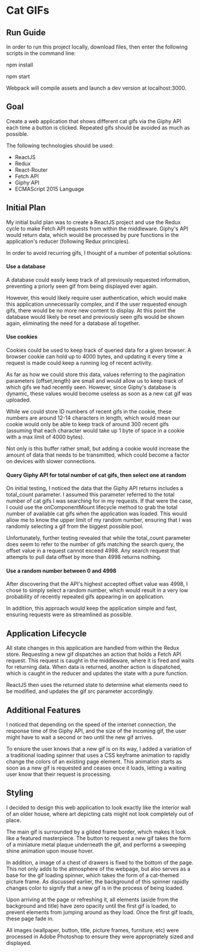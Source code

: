 # Cat GIFs

## Run Guide

In order to run this project locally, download files, then enter the following scripts in the command line:

npm install

npm start

Webpack will compile assets and launch a dev version at localhost:3000.

## Goal

Create a web application that shows different cat gifs via the Giphy API each time a button is clicked.  Repeated gifs should be avoided as much as possible.

The following technologies should be used:

- ReactJS
- Redux
- React-Router
- Fetch API
- Giphy API
- ECMAScript 2015 Language


## Initial Plan

My initial build plan was to create a ReactJS project and use the Redux cycle to make Fetch API requests from within the middleware.  Giphy's API would return data, which would be processed by pure functions in the application's reducer (following Redux principles).

In order to avoid recurring gifs, I thought of a number of potential solutions:

#### Use a database

A database could easily keep track of all previously requested information, preventing a priorly seen gif from being displayed ever again.

However, this would likely require user authentication, which would make this application unnecessarily complex, and if the user requested enough gifs, there would be no more new content to display.  At this point the database would likely be reset and previously seen gifs would be shown again, eliminating the need for a database all together.

#### Use cookies

Cookies could be used to keep track of queried data for a given browser.  A browser cookie can hold up to 4000 bytes, and updating it every time a request is made could keep a running log of recent activity.

As far as how we could store this data, values referring to the pagination parameters (offset,length) are small and would allow us to keep track of which gifs we had recently seen.  However, since Giphy's database is dynamic, these values would become useless as soon as a new cat gif was uploaded.  

While we could store ID numbers of recent gifs in the cookie, these numbers are around 12-14 characters in length, which would mean our cookie would only be able to keep track of around 300 recent gifs (assuming that each character would take up 1 byte of space in a cookie with a max limit of 4000 bytes).

Not only is this buffer rather small, but adding a cookie would increase the amount of data that needs to be transmitted, which could become a factor on devices with slower connections.

#### Query Giphy API for total number of cat gifs, then select one at random

On initial testing, I noticed the data that the Giphy API returns includes a total_count parameter.  I assumed this parameter referred to the total number of cat gifs I was searching for in my requests.  If that were the case, I could use the onComponentMount lifecycle method to grab the total number of available cat gifs when the application was loaded.  This would allow me to know the upper limit of my random number, ensuring that I was randomly selecting a gif from the biggest possible pool.

Unfortunately, further testing revealed that while the total_count parameter does seem to refer to the number of gifs matching the search query, the offset value in a request cannot exceed 4998.  Any search request that attempts to pull data offset by more than 4998 returns nothing.

#### Use a random number between 0 and 4998

After discovering that the API's highest accepted offset value was 4998, I chose to simply select a random number, which would result in a very low probability of recently repeated gifs appearing in on application.

In addition, this approach would keep the application simple and fast, ensuring requests were as streamlined as possible.

## Application Lifecycle

All state changes in this application are handled from within the Redux store.  Requesting a new gif dispatches an action that holds a Fetch API request.  This request is caught in the middleware, where it is fired and waits for returning data.  When data is returned, another action is dispatched, which is caught in the reducer and updates the state with a pure function.

ReactJS then uses the returned state to determine what elements need to be modified, and updates the gif src parameter accordingly.

## Additional Features

I noticed that depending on the speed of the internet connection, the response time of the Giphy API, and the size of the incoming gif, the user might have to wait a second or two until the new gif arrives.  

To ensure the user knows that a new gif is on its way, I added a variation of a traditional loading spinner that uses a CSS keyframe animation to rapidly change the colors of an existing page element.  This animation starts as soon as a new gif is requested and ceases once it loads, letting a waiting user know that their request is processing.

## Styling

I decided to design this web application to look exactly like the interior wall of an older house, where art depicting cats might not look completely out of place.

The main gif is surrounded by a gilded frame border, which makes it look like a featured masterpiece.  The button to request a new gif takes the form of a miniature metal plaque underneath the gif, and performs a sweeping shine animation upon mouse hover.

In addition, a image of a chest of drawers is fixed to the bottom of the page.  This not only adds to the atmosphere of the webpage, but also serves as a base for the gif loading spinner, which takes the form of a cat-themed picture frame.  As discussed earlier, the background of this spinner rapidly changes color to signify that a new gif is in the process of being loaded.

Upon arriving at the page or refreshing it, all elements (aside from the background and title) have zero opacity until the first gif is loaded, to prevent elements from jumping around as they load.  Once the first gif loads, these page fade in.

All images (wallpaper, button, title, picture frames, furniture, etc) were processed in Adobe Photoshop to ensure they were appropriately sized and displayed.
